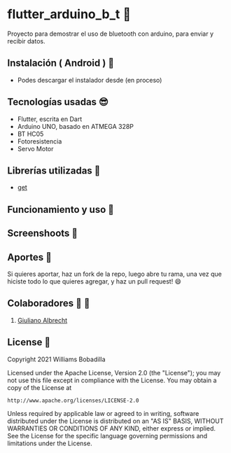 # flutter_arduino_b_t :rocket:

Proyecto para demostrar el uso de bluetooth con arduino, para enviar y recibir datos.

## Instalación ( Android ) :dvd:

- Podes descargar el instalador desde (en proceso)

## Tecnologías usadas :sunglasses:

- Flutter, escrita en Dart
- Arduino UNO, basado en ATMEGA 328P
- BT HC05
- Fotoresistencia
- Servo Motor

## Librerías utilizadas :nut_and_bolt:

- [get](https://pub.dev/packages/get)

## Funcionamiento y uso :wrench:

## Screenshoots :iphone:

## Aportes :muscle:

Si quieres aportar, haz un fork de la repo, luego abre tu rama, una vez que hiciste todo lo que quieres agregar, y haz un pull request! :smile:

## Colaboradores :man: :woman:

1. [Giuliano Albrecht](https://github.com/giullianocht)

## License :page_facing_up:

Copyright 2021 Williams Bobadilla

Licensed under the Apache License, Version 2.0 (the "License");
you may not use this file except in compliance with the License.
You may obtain a copy of the License at

    http://www.apache.org/licenses/LICENSE-2.0

Unless required by applicable law or agreed to in writing, software
distributed under the License is distributed on an "AS IS" BASIS,
WITHOUT WARRANTIES OR CONDITIONS OF ANY KIND, either express or implied.
See the License for the specific language governing permissions and
limitations under the License.
